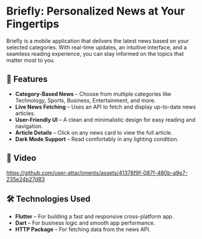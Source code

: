 # Briefly: Personalized News at Your Fingertips  

Briefly is a mobile application that delivers the latest news based on your selected categories. With real-time updates, an intuitive interface, and a seamless reading experience, you can stay informed on the topics that matter most to you.  

## 📌 Features  

- **Category-Based News** – Choose from multiple categories like Technology, Sports, Business, Entertainment, and more.  
- **Live News Fetching** – Uses an API to fetch and display up-to-date news articles.  
- **User-Friendly UI** – A clean and minimalistic design for easy reading and navigation.  
- **Article Details** – Click on any news card to view the full article.  
- **Dark Mode Support** – Read comfortably in any lighting condition.  

## 📸 Video  

https://github.com/user-attachments/assets/41378f9f-087f-480b-a9e7-235e24b27d83



## 🛠️ Technologies Used  

- **Flutter** – For building a fast and responsive cross-platform app.  
- **Dart** – For business logic and smooth app performance.  
- **HTTP Package** – For fetching data from the news API.  


